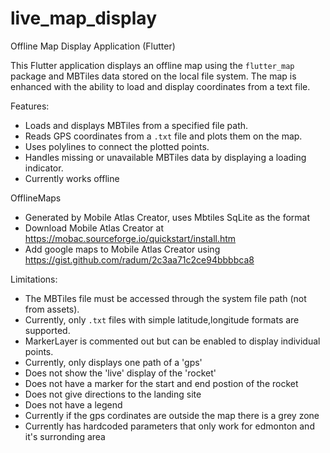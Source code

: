 # live_map_display

  Offline Map Display Application (Flutter)

  This Flutter application displays an offline map using the `flutter_map` package
  and MBTiles data stored on the local file system. The map is enhanced with the 
  ability to load and display coordinates from a text file.

  Features:
  - Loads and displays MBTiles from a specified file path.
  - Reads GPS coordinates from a `.txt` file and plots them on the map.
  - Uses polylines to connect the plotted points.
  - Handles missing or unavailable MBTiles data by displaying a loading indicator.
  - Currently works offline

  OfflineMaps
  - Generated by Mobile Atlas Creator, uses Mbtiles SqLite as the format
  - Download Mobile Atlas Creator at https://mobac.sourceforge.io/quickstart/install.htm
  - Add google maps to Mobile Atlas Creator using https://gist.github.com/radum/2c3aa71c2ce94bbbbca8
  
  Limitations:
  - The MBTiles file must be accessed through the system file path (not from assets).
  - Currently, only `.txt` files with simple latitude,longitude formats are supported.
  - MarkerLayer is commented out but can be enabled to display individual points.
  - Currently, only displays one path of a 'gps'
  - Does not show the 'live' display of the 'rocket'
  - Does not have a marker for the start and end postion of the rocket
  - Does not give directions to the landing site
  - Does not have a legend
  - Currently if the gps cordinates are outside the map there is a grey zone
  - Currently has hardcoded parameters that only work for edmonton and it's surronding area

  
